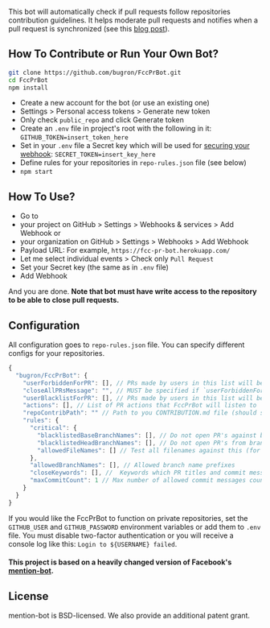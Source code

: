 This bot will automatically check if pull requests follow repositories contribution guidelines. It helps moderate pull requests and notifies when a pull request is synchronized (see this [blog post](https://github.com/blog/964-all-of-the-hooks)).

## How To Contribute or Run Your Own Bot?

```bash
git clone https://github.com/bugron/FccPrBot.git
cd FccPrBot
npm install
```

-  Create a new account for the bot (or use an existing one)
-  Settings > Personal access tokens > Generate new token
-  Only check `public_repo` and click Generate token
-  Create an `.env` file in project's root with the following in it:
`GITHUB_TOKEN=insert_token_here`
-  Set in your `.env` file a Secret key which will be used for [securing your webhook](https://developer.github.com/webhooks/securing/):
`SECRET_TOKEN=insert_key_here`
- Define rules for your repositories in `repo-rules.json` file (see below)
-  `npm start`

## How To Use?

- Go to
 - your project on GitHub > Settings > Webhooks & services > Add Webhook or
 - your organization on GitHub > Settings > Webhooks > Add Webhook
- Payload URL: For example, `https://fcc-pr-bot.herokuapp.com/`
- Let me select individual events > Check only `Pull Request`
- Set your Secret key (the same as in `.env` file)
- Add Webhook

And you are done. **Note that bot must have write access to the repository to be able to close pull requests.**

## Configuration

All configuration goes to `repo-rules.json` file. You can specify different configs for your repositories.

```js
{
  "bugron/FccPrBot": {
    "userForbiddenForPR": [], // PRs made by users in this list will be closed. To close PRs from EVERYONE add a star symbol to this array: `"userForbiddenForPR": ["*"]`
    "closeAllPRsMessage": "", // MUST be specified if `userForbiddenForPR` array contains a star sumbol (see above)
    "userBlacklistForPR": [], // PRs made by users in this list will be ignored
    "actions": [], // List of PR actions that FccPrBot will listen to
    "repoContribPath": "" // Path to you CONTRIBUTION.md file (should start with a slash, for example, /blob/master/.github/CONTRIBUTING.md)
    "rules": {
      "critical": {
        "blacklistedBaseBranchNames": [], // Do not open PR's against branches from this list
        "blacklistedHeadBranchNames": [], // Do not open PR's from branches in this list
        "allowedFileNames": [] // Test all filenames against this (for expamle, "[\\w\\d-]+\\.md$"). Close the PR if not all filenames satisfy this rule
      },
      "allowedBranchNames": [], // Allowed branch name prefixes
      "closeKeywords": [], //  Keywords which PR titles and commit messages should not contain
      "maxCommitCount": 1 // Max number of allowed commit messages count. If exceeded, bot will ask to squash commits.
    }
  }
}
```

If you would like the FccPrBot to function on private repositories, set the `GITHUB_USER` and `GITHUB_PASSWORD` environment variables or add them to `.env` file. You must disable two-factor authentication or you will receive a console log like this: `Login to ${USERNAME} failed`.

#### This project is based on a heavily changed version of Facebook's [mention-bot](https://github.com/facebook/mention-bot).

## License

mention-bot is BSD-licensed. We also provide an additional patent grant.
